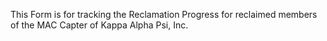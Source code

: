 This Form is for tracking the Reclamation Progress for reclaimed members of the MAC Capter of Kappa Alpha Psi, Inc.
